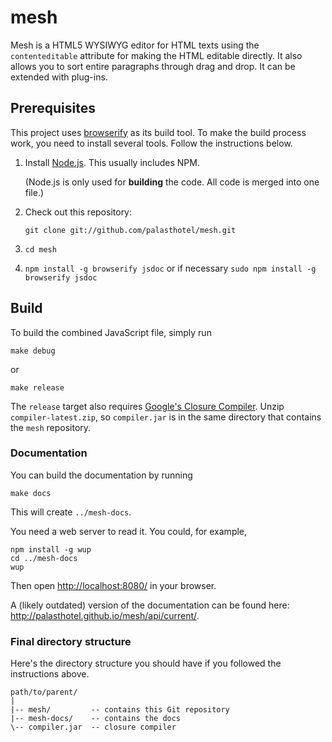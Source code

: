 mesh
====

Mesh is a HTML5 WYSIWYG editor for HTML texts using the `contenteditable`
attribute for making the HTML editable directly. It also allows you to sort
entire paragraphs through drag and drop. It can be extended with plug-ins.

## Prerequisites

This project uses [browserify](http://browserify.org/) as its build tool. To
make the build process work, you need to install several tools. Follow the
instructions below.

 1. Install [Node.js](http://nodejs.org/). This usually includes NPM.

    (Node.js is only used for **building** the code. All code is merged into one
    file.)
 2. Check out this repository:

    ~~~
    git clone git://github.com/palasthotel/mesh.git
    ~~~
 3. `cd mesh`
 5. `npm install -g browserify jsdoc` or if necessary `sudo npm install -g
    browserify jsdoc`


## Build

To build the combined JavaScript file, simply run

~~~
make debug
~~~

or

~~~
make release
~~~

The `release` target also requires [Google's Closure
Compiler](https://code.google.com/p/closure-compiler/). Unzip
`compiler-latest.zip`, so `compiler.jar` is in the same directory that contains
the `mesh` repository.


### Documentation

You can build the documentation by running

~~~
make docs
~~~

This will create `../mesh-docs`.

You need a web server to read it. You could, for example,

~~~
npm install -g wup
cd ../mesh-docs
wup
~~~

Then open <http://localhost:8080/> in your browser.

A (likely outdated) version of the documentation can be found here:
<http://palasthotel.github.io/mesh/api/current/>.


### Final directory structure

Here's the directory structure you should have if you followed the instructions
above.

~~~
path/to/parent/
|
|-- mesh/         -- contains this Git repository
|-- mesh-docs/    -- contains the docs
\-- compiler.jar  -- closure compiler
~~~
